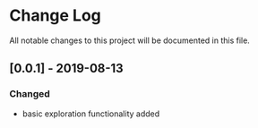 # Change Log
All notable changes to this project will be documented in this file. 

## [0.0.1] - 2019-08-13
### Changed
- basic exploration functionality added

